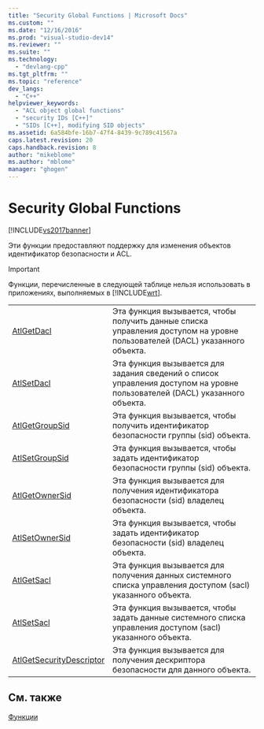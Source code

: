 ```yaml
---
title: "Security Global Functions | Microsoft Docs"
ms.custom: ""
ms.date: "12/16/2016"
ms.prod: "visual-studio-dev14"
ms.reviewer: ""
ms.suite: ""
ms.technology: 
  - "devlang-cpp"
ms.tgt_pltfrm: ""
ms.topic: "reference"
dev_langs: 
  - "C++"
helpviewer_keywords: 
  - "ACL object global functions"
  - "security IDs [C++]"
  - "SIDs [C++], modifying SID objects"
ms.assetid: 6a584bfe-16b7-47f4-8439-9c789c41567a
caps.latest.revision: 20
caps.handback.revision: 8
author: "mikeblome"
ms.author: "mblome"
manager: "ghogen"
---
```

# Security Global Functions
[!INCLUDE[vs2017banner](../../assembler/inline/includes/vs2017banner.md)]

Эти функции предоставляют поддержку для изменения объектов идентификатор безопасности и ACL.  
  
> [!IMPORTANT]
>  Функции, перечисленные в следующей таблице нельзя использовать в приложениях, выполняемых в [!INCLUDE[wrt](../../atl/reference/includes/wrt_md.md)].  
  
|||  
|-|-|  
|[AtlGetDacl](../Topic/AtlGetDacl.md)|Эта функция вызывается, чтобы получить данные списка управления доступом на уровне пользователей \(DACL\) указанного объекта.|  
|[AtlSetDacl](../Topic/AtlSetDacl.md)|Эта функция вызывается для задания сведений о список управления доступом на уровне пользователей \(DACL\) указанного объекта.|  
|[AtlGetGroupSid](../Topic/AtlGetGroupSid.md)|Эта функция вызывается, чтобы получить идентификатор безопасности группы \(sid\) объекта.|  
|[AtlSetGroupSid](../Topic/AtlSetGroupSid.md)|Эта функция вызывается, чтобы задать идентификатор безопасности группы \(sid\) объекта.|  
|[AtlGetOwnerSid](../Topic/AtlGetOwnerSid.md)|Эта функция вызывается для получения идентификатора безопасности \(sid\) владелец объекта.|  
|[AtlSetOwnerSid](../Topic/AtlSetOwnerSid.md)|Эта функция вызывается, чтобы задать идентификатор безопасности \(sid\) владелец объекта.|  
|[AtlGetSacl](../Topic/AtlGetSacl.md)|Эта функция вызывается для получения данных системного списка управления доступом \(sacl\) указанного объекта.|  
|[AtlSetSacl](../Topic/AtlSetSacl.md)|Эта функция вызывается, чтобы задать данные системного списка управления доступом \(sacl\) указанного объекта.|  
|[AtlGetSecurityDescriptor](../Topic/AtlGetSecurityDescriptor.md)|Эта функция вызывается для получения дескриптора безопасности для данного объекта.|  
  
## См. также  
 [Функции](../../atl/reference/atl-functions.md)